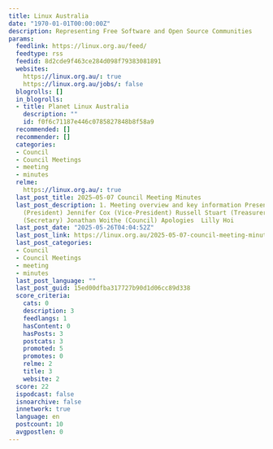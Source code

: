 ```yaml
---
title: Linux Australia
date: "1970-01-01T00:00:00Z"
description: Representing Free Software and Open Source Communities
params:
  feedlink: https://linux.org.au/feed/
  feedtype: rss
  feedid: 8d2cde9f463ce284d098f79383081891
  websites:
    https://linux.org.au/: true
    https://linux.org.au/jobs/: false
  blogrolls: []
  in_blogrolls:
  - title: Planet Linux Australia
    description: ""
    id: f0f6c71187e446c0785827848b8f58a9
  recommended: []
  recommender: []
  categories:
  - Council
  - Council Meetings
  - meeting
  - minutes
  relme:
    https://linux.org.au/: true
  last_post_title: 2025–05-07 Council Meeting Minutes
  last_post_description: 1. Meeting overview and key information Present Joel Addison
    (President) Jennifer Cox (Vice-President) Russell Stuart (Treasurer) Neill Cox
    (Secretary) Jonathan Woithe (Council) Apologies  Lilly Hoi
  last_post_date: "2025-05-26T04:04:52Z"
  last_post_link: https://linux.org.au/2025-05-07-council-meeting-minutes/
  last_post_categories:
  - Council
  - Council Meetings
  - meeting
  - minutes
  last_post_language: ""
  last_post_guid: 15ed00dfba317727b90d1d06cc89d338
  score_criteria:
    cats: 0
    description: 3
    feedlangs: 1
    hasContent: 0
    hasPosts: 3
    postcats: 3
    promoted: 5
    promotes: 0
    relme: 2
    title: 3
    website: 2
  score: 22
  ispodcast: false
  isnoarchive: false
  innetwork: true
  language: en
  postcount: 10
  avgpostlen: 0
---
```

